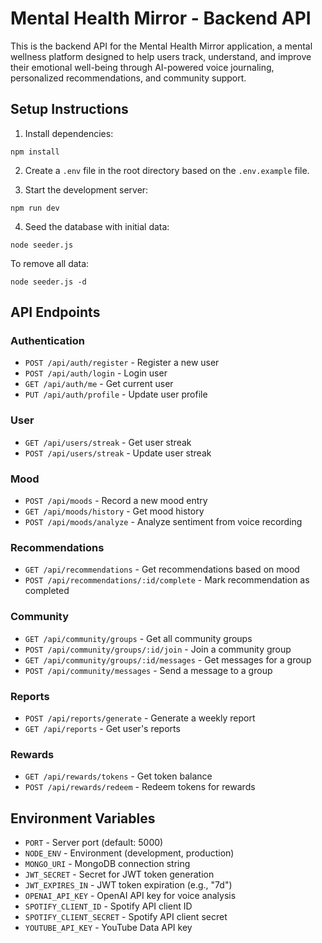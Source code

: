 
# Mental Health Mirror - Backend API

This is the backend API for the Mental Health Mirror application, a mental wellness platform designed to help users track, understand, and improve their emotional well-being through AI-powered voice journaling, personalized recommendations, and community support.

## Setup Instructions

1. Install dependencies:
```
npm install
```

2. Create a `.env` file in the root directory based on the `.env.example` file.

3. Start the development server:
```
npm run dev
```

4. Seed the database with initial data:
```
node seeder.js
```

To remove all data:
```
node seeder.js -d
```

## API Endpoints

### Authentication
- `POST /api/auth/register` - Register a new user
- `POST /api/auth/login` - Login user
- `GET /api/auth/me` - Get current user
- `PUT /api/auth/profile` - Update user profile

### User
- `GET /api/users/streak` - Get user streak
- `POST /api/users/streak` - Update user streak

### Mood
- `POST /api/moods` - Record a new mood entry
- `GET /api/moods/history` - Get mood history
- `POST /api/moods/analyze` - Analyze sentiment from voice recording

### Recommendations
- `GET /api/recommendations` - Get recommendations based on mood
- `POST /api/recommendations/:id/complete` - Mark recommendation as completed

### Community
- `GET /api/community/groups` - Get all community groups
- `POST /api/community/groups/:id/join` - Join a community group
- `GET /api/community/groups/:id/messages` - Get messages for a group
- `POST /api/community/messages` - Send a message to a group

### Reports
- `POST /api/reports/generate` - Generate a weekly report
- `GET /api/reports` - Get user's reports

### Rewards
- `GET /api/rewards/tokens` - Get token balance
- `POST /api/rewards/redeem` - Redeem tokens for rewards

## Environment Variables

- `PORT` - Server port (default: 5000)
- `NODE_ENV` - Environment (development, production)
- `MONGO_URI` - MongoDB connection string
- `JWT_SECRET` - Secret for JWT token generation
- `JWT_EXPIRES_IN` - JWT token expiration (e.g., "7d")
- `OPENAI_API_KEY` - OpenAI API key for voice analysis
- `SPOTIFY_CLIENT_ID` - Spotify API client ID
- `SPOTIFY_CLIENT_SECRET` - Spotify API client secret
- `YOUTUBE_API_KEY` - YouTube Data API key
